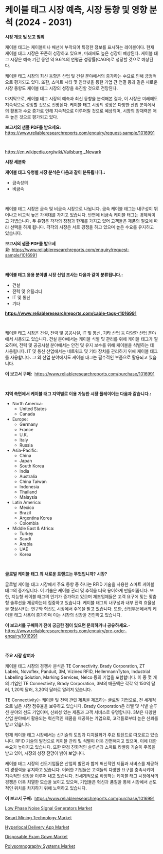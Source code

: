 <p><h1>케이블 태그 시장 예측, 시장 동향 및 영향 분석 (2024 - 2031)</h1></p><p><strong>시장 개요 및 보고 범위</strong></p>
<p><p>케이블 태그는 케이블이나 배선에 부착되어 특정한 정보를 표시하는 레이블이다. 현재 케이블 태그 시장은 꾸준히 성장하고 있으며, 미래에도 높은 성장이 예상된다. 케이블 태그 시장은 예측 기간 동안 약 9.6%의 연평균 성장률(CAGR)로 성장할 것으로 예상된다. </p><p>케이블 태그 시장의 최신 동향은 산업 및 건설 분야에서의 증가하는 수요로 인해 긍정적으로 평가되고 있다. 또한, 스마트 시티 및 인터넷을 통한 기업 간 연결 등과 같은 새로운 시장 동향도 케이블 태그 시장의 성장을 촉진할 것으로 전망된다. </p><p>마지막으로, 케이블 태그 시장의 예측과 최신 동향을 분석해본 결과, 이 시장은 미래에도 지속적으로 성장할 것으로 전망된다. 케이블 태그 시장의 성장은 다양한 산업 분야에서의 활용과 수요 증가로 인해 지속적으로 이루어질 것으로 예상되며, 시장의 잠재력은 매우 높은 것으로 평가되고 있다.</p></p>
<p><strong>보고서의 샘플 PDF를 받으세요:</strong> <a href="https://www.reliableresearchreports.com/enquiry/request-sample/1016991">https://www.reliableresearchreports.com/enquiry/request-sample/1016991</a></p>
<p>&nbsp;</p>
<p><a href="https://en.wikipedia.org/wiki/Vailsburg,_Newark">https://en.wikipedia.org/wiki/Vailsburg,_Newark</a></p>
<p><strong>시장 세분화</strong></p>
<p><strong>케이블 태그 유형별 시장 분석은 다음과 같이 분류됩니다.:</strong></p>
<p><ul><li>금속성의</li><li>비금속</li></ul></p>
<p>&nbsp;</p>
<p><p>케이블 태그 시장은 금속 및 비금속 시장으로 나뉩니다. 금속 케이블 태그는 내구성이 뛰어나고 비교적 높은 가격대를 가지고 있습니다. 반면에 비금속 케이블 태그는 경제적이고 가볍습니다. 두 유형은 각각의 장점과 한계를 가지고 있어 고객들은 제품의 필요에 따라 선택을 하게 됩니다. 각각의 시장은 서로 경쟁을 하고 있으며 높은 수요를 유지하고 있습니다.</p></p>
<p><strong>보고서의 샘플 PDF를 받으세요:</strong>&nbsp;<a href="https://www.reliableresearchreports.com/enquiry/request-sample/1016991">https://www.reliableresearchreports.com/enquiry/request-sample/1016991</a></p>
<p>&nbsp;</p>
<p><strong> 케이블 태그 응용 분야별 시장 산업 조사는 다음과 같이 분류됩니다.:</strong></p>
<p><ul><li>건설</li><li>전력 및 유틸리티</li><li>IT 및 통신</li><li>기타</li></ul></p>
<p><strong><a href="https://www.reliableresearchreports.com/cable-tags-r1016991">https://www.reliableresearchreports.com/cable-tags-r1016991</a></strong></p>
<p>&nbsp;</p>
<p><p>케이블 태그 시장은 건설, 전력 및 공공시설, IT 및 통신, 기타 산업 등 다양한 산업 분야에서 사용되고 있습니다. 건설 분야에서는 케이블 식별 및 관리를 위해 케이블 태그가 필요하며, 전력 및 공공시설 분야에서는 안전 및 유지 보수를 위해 케이블을 식별하는 데 사용됩니다. IT 및 통신 산업에서는 네트워크 및 기타 장치를 관리하기 위해 케이블 태그를 사용합니다. 그 외 산업 분야에서도 케이블 태그는 필수적인 부품으로 활용되고 있습니다.</p></p>
<p><strong>이 보고서 구매:</strong>&nbsp; <a href="https://www.reliableresearchreports.com/purchase/1016991">https://www.reliableresearchreports.com/purchase/1016991</a></p>
<p>&nbsp;</p>
<p><strong>지역 측면에서 케이블 태그 지역별로 이용 가능한 시장 플레이어는 다음과 같습니다.:</strong></p>
<p><ul>
    <li>
        North America:
        <ul>
            <li>United States</li>
            <li>Canada</li>
        </ul>
    </li>
    <li>
        Europe:
        <ul>
            <li>Germany</li>
            <li>France</li>
            <li>U.K.</li>
            <li>Italy</li>
            <li>Russia</li>
        </ul>
    </li>
    <li>
        Asia-Pacific:
        <ul>
            <li>China</li>
            <li>Japan</li>
            <li>South Korea</li>
            <li>India</li>
            <li>Australia</li>
            <li>China Taiwan</li>
            <li>Indonesia</li>
            <li>Thailand</li>
            <li>Malaysia</li>
        </ul>
    </li>
    <li>
        Latin America:
        <ul>
            <li>Mexico</li>
            <li>Brazil</li>
            <li>Argentina Korea</li>
            <li>Colombia</li>
        </ul>
    </li>
    <li>
        Middle East & Africa:
        <ul>
            <li>Turkey</li>
            <li>Saudi</li>
            <li>Arabia</li>
            <li>UAE</li>
            <li>Korea</li>
        </ul>
    </li>
    </ul></p>
<p>&nbsp;</p>
<p><strong>글로벌 케이블 태그 의 새로운 트렌드는 무엇입니까? 시장?</strong></p>
<p><p>글로벌 케이블 태그 시장에서 주요 동향 중 하나는 RFID 기술을 사용한 스마트 케이블 태그의 증가입니다. 이 기술은 케이블 관리 및 추적을 더욱 용이하게 만들어줍니다. 또한, 지능형 케이블 태그의 인기가 증가하고 있으며 제조업체들은 고객 요구에 맞는 맞춤형 솔루션을 제공하는데 집중하고 있습니다. 케이블 태그의 내구성과 내부 전력 효율성을 향상시키는 연구와 혁신도 시장에서 주목을 받고 있습니다. 또한, 산업부문에서의 케이블 태그 사용이 증가하며 이는 시장의 성장을 견인하고 있습니다.</p></p>
<p><strong>이 보고서를 구매하기 전에 궁금한 점이 있으면 문의하거나 공유하세요.</strong>- <a href="https://www.reliableresearchreports.com/enquiry/pre-order-enquiry/1016991">https://www.reliableresearchreports.com/enquiry/pre-order-enquiry/1016991</a></p>
<p>&nbsp;</p>
<p><strong>주요 시장 참여자</strong></p>
<p><p>케이블 태그 시장의 경쟁사 분석은 TE Connectivity, Brady Corporation, ZT Labels, Novoflex, Panduit, 3M, Vizinex RFID, HellermannTyton, Industrial Labelling Solution, Marking Services, Nelco 등의 기업을 포함합니다. 이 중 몇 개의 기업인 TE Connectivity, Brady Corporation, 3M의 매출액은 각각 약 150억 달러, 1,20억 달러, 3,20억 달러로 알려져 있습니다.</p><p>TE Connectivity는 케이블 및 전력 관련 제품을 제조하는 글로벌 기업으로, 전 세계적으로 넓은 시장 점유율을 보유하고 있습니다. Brady Corporation은 라벨 및 식별 솔루션 분야의 선도 기업이며, 신뢰성 있는 제품과 고객 서비스로 유명합니다. 3M은 다양한 산업 분야에서 활용되는 혁신적인 제품을 제공하는 기업으로, 고객들로부터 높은 신뢰를 받고 있습니다.</p><p>현재 케이블 태그 시장에서는 신기술의 도입과 디지털화가 주요 트렌드로 떠오르고 있습니다. RFID 기술의 발전으로 케이블 관리 및 식별이 더욱 간편해지고 있으며, 이에 대한 수요가 높아지고 있습니다. 또한 환경 친화적인 솔루션과 스마트 라벨링 기술이 주목을 받고 있어, 시장의 성장 전망이 밝아 보입니다.</p><p>케이블 태그 시장의 선도기업들은 산업의 발전과 함께 혁신적인 제품과 서비스를 제공하여 경쟁력을 유지하고 있습니다. 이러한 기업들은 고객들의 다양한 요구를 충족시키며 지속적인 성장을 이루어 내고 있습니다. 전세계적으로 확장하는 케이블 태그 시장에서의 경쟁은 더욱 치열한 모습을 보이고 있으며, 기업들은 혁신과 품질을 통해 시장에서 선도적인 위치를 차지하기 위해 노력하고 있습니다.</p></p>
<p><strong>이 보고서 구매:</strong>&nbsp;&nbsp;<a href="https://www.reliableresearchreports.com/purchase/1016991">https://www.reliableresearchreports.com/purchase/1016991</a></p>
<p><p><a href="https://issuu.com/reportprime-2/docs/low-phase-noise-signal-generators-market-size-2030">Low Phase Noise Signal Generators Market</a></p><p><a href="https://github.com/RichRobinson5/Market-Research-Report-List-6/blob/main/smart-mining-technology-market.md">Smart Mining Technology Market</a></p><p><a href="https://github.com/gdfhhhj/Market-Research-Report-List-6/blob/main/hyperlocal-delivery-app-market.md">Hyperlocal Delivery App Market</a></p><p><a href="https://www.linkedin.com/pulse/exploring-disposable-exam-gown-market-dynamics-global-trends-nitic">Disposable Exam Gown Market</a></p><p><a href="https://www.linkedin.com/pulse/polysomnography-systems-industry-analysis-report-its-market-size-bktuc">Polysomnography Systems Market</a></p></p>